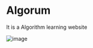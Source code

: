 # Algorum
It is a Algorithm learning website

![image](https://user-images.githubusercontent.com/65394574/192116479-fd44dcfc-d87f-402b-a1e9-22ecff485f4c.png)

